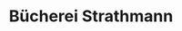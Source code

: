 ---
title: "Bücherei Strathmann"
url: /schloss-holte-stukenbrock/buecherei-strathmann/
shop: Bücher
---